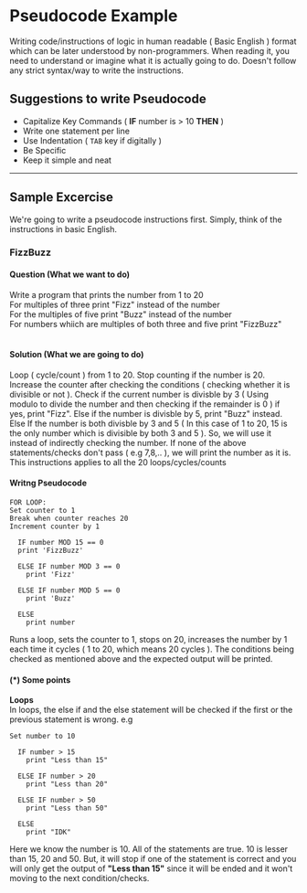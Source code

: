 # Pseudocode Example
Writing code/instructions of logic in human readable ( Basic English ) format which can be later understood by non-programmers. When reading it, you need to understand or imagine what it is actually going to do. Doesn't follow any strict syntax/way to write the instructions. 

## Suggestions to write Pseudocode

* Capitalize Key Commands ( **IF** number is > 10 **THEN** )
* Write one statement per line
* Use Indentation ( `TAB` key if digitally )
* Be Specific
* Keep it simple and neat

<hr>

## Sample Excercise
We're going to write a pseudocode instructions first. Simply, think of the instructions in basic English.

### FizzBuzz
#### Question (What we want to do)
Write a program that prints the number from 1 to 20<br>
For multiples of three print "Fizz" instead of the number<br>
For the multiples of five print "Buzz" instead of the number<br>
For numbers whiich are multiples of both three and five print "FizzBuzz"<br><br>
#### Solution (What we are going to do)
Loop ( cycle/count ) from 1 to 20. Stop counting if the number is 20. Increase the counter after checking the conditions ( checking whether it is divisible or not ). Check if the current number is divisble by 3 ( Using modulo to divide the number and then checking if the remainder is 0 ) if yes, print "Fizz". Else if the number is divisble by 5, print "Buzz" instead. Else If the number is both divisble by 3 and 5 ( In this case of 1 to 20, 15 is the only number which is divisible by both 3 and 5 ). So, we will use it instead of indirectly checking the number. If none of the above statements/checks don't pass ( e.g 7,8,.. ), we will print the number as it is. This instructions applies to all the 20 loops/cycles/counts
<br>
#### Writng Pseudocode
```
FOR LOOP:
Set counter to 1
Break when counter reaches 20
Increment counter by 1

  IF number MOD 15 == 0
  print 'FizzBuzz'

  ELSE IF number MOD 3 == 0
    print 'Fizz'
    
  ELSE IF number MOD 5 == 0
    print 'Buzz'
    
  ELSE
    print number
```

Runs a loop, sets the counter to 1, stops on 20, increases the number by 1 each time it cycles ( 1 to 20, which means 20 cycles ). The conditions being checked as mentioned above and the expected output will be printed.

#### (*) Some points
**Loops**<br>
In loops, the else if and the else statement will be checked if the first or the previous statement is wrong. e.g
```
Set number to 10

  IF number > 15
    print "Less than 15"

  ELSE IF number > 20
    print "Less than 20"

  ELSE IF number > 50
    print "Less than 50"

  ELSE
    print "IDK"

```
Here we know the number is 10. All of the statements are true. 10 is lesser than 15, 20 and 50. But, it will stop if one of the statement is correct and you will only get the output of **"Less than 15"** since it will be ended and it won't moving to the next condition/checks.


